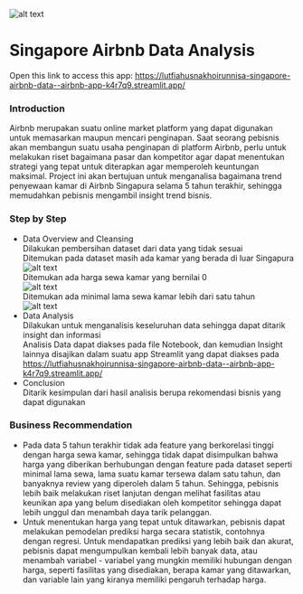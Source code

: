 
![alt text](https://th.bing.com/th/id/R.11566b13ebe3fe195137ce2bd1804a69?rik=Og%2bcKTbfN4mhBA&riu=http%3a%2f%2flogos-download.com%2fwp-content%2fuploads%2f2016%2f03%2fAirbnb_logo.png&ehk=QhLUqOjF6HxBvuuxjqpvtKEeCf%2bnDOuAUWx8DInRPOo%3d&risl=&pid=ImgRaw&r=0)
# Singapore Airbnb Data Analysis

Open this link to access this app:
https://lutfiahusnakhoirunnisa-singapore-airbnb-data--airbnb-app-k4r7q9.streamlit.app/
### Introduction
Airbnb merupakan suatu online market platform yang dapat digunakan untuk memasarkan maupun mencari penginapan. 
Saat seorang pebisnis akan membangun suatu usaha penginapan di platform Airbnb, perlu untuk melakukan riset bagaimana pasar dan kompetitor agar dapat menentukan strategi yang tepat untuk diterapkan agar memperoleh keuntungan maksimal. 
Project ini akan bertujuan untuk menganalisa bagaimana trend penyewaan kamar di Airbnb Singapura selama 5 tahun terakhir, sehingga memudahkan pebisnis mengambil insight trend bisnis.

### Step by Step
* Data Overview and Cleansing
  <br>Dilakukan pembersihan dataset dari data yang tidak sesuai
  <br>
  Ditemukan pada dataset masih ada kamar yang berada di luar Singapura <br>
  ![alt text](https://github.com/lutfiahusnakhoirunnisa/Singapore_airbnb_data_analysis/blob/main/plot/newplot.png)
  <br>
  Ditemukan ada harga sewa kamar yang bernilai 0<br>
  ![alt text](https://github.com/lutfiahusnakhoirunnisa/Singapore_airbnb_data_analysis/blob/main/plot/newplot3.png)
  <br>
  Ditemukan ada minimal lama sewa kamar lebih dari satu tahun<br>
  ![alt text](https://github.com/lutfiahusnakhoirunnisa/Singapore_airbnb_data_analysis/blob/main/plot/newplot2.png)
  <br>
* Data Analysis
  <br>Dilakukan untuk menganalisis keseluruhan data sehingga dapat ditarik insight dan informasi<br>
  Analisis Data dapat diakses pada file Notebook, dan kemudian Insight lainnya disajikan dalam suatu app Streamlit yang dapat diakses pada <br>
  https://lutfiahusnakhoirunnisa-singapore-airbnb-data--airbnb-app-k4r7q9.streamlit.app/ <br>
* Conclusion 
   <br>Ditarik kesimpulan dari hasil analisis berupa rekomendasi bisnis yang dapat digunakan

### Business Recommendation
* Pada data 5 tahun terakhir tidak ada feature yang berkorelasi tinggi dengan harga sewa kamar, sehingga tidak dapat disimpulkan bahwa harga yang diberikan berhubungan dengan feature pada dataset seperti minimal lama sewa, lama suatu kamar tersewa dalam satu tahun, dan banyaknya review yang diperoleh dalam 5 tahun. Sehingga, pebisnis lebih baik melakukan riset lanjutan dengan melihat fasilitas atau keunikan apa yang belum disediakan oleh kompetitor sehingga dapat lebih unggul dan menambah daya tarik pelanggan.
* Untuk menentukan harga yang tepat untuk ditawarkan, pebisnis dapat melakukan pemodelan prediksi harga secara statistik, contohnya dengan regresi. Untuk mendapatkan prediksi yang lebih baik dan akurat, pebisnis dapat mengumpulkan kembali lebih banyak data, atau menambah variabel - variabel yang mungkin memiliki hubungan dengan harga, seperti fasilitas yang disediakan, berapa kamar yang ditawarkan, dan variable lain yang kiranya memiliki pengaruh terhadap harga.
